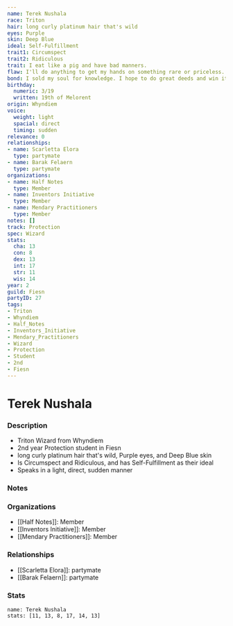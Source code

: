 ```yaml
---
name: Terek Nushala
race: Triton
hair: long curly platinum hair that's wild
eyes: Purple
skin: Deep Blue
ideal: Self-Fulfillment
trait1: Circumspect
trait2: Ridiculous
trait: I eat like a pig and have bad manners.
flaw: I'll do anything to get my hands on something rare or priceless.
bond: I sold my soul for knowledge. I hope to do great deeds and win it back.
birthday:
  numeric: 3/19
  written: 19th of Melorent
origin: Whyndiem
voice:
  weight: light
  spacial: direct
  timing: sudden
relevance: 0
relationships:
- name: Scarletta Elora
  type: partymate
- name: Barak Felaern
  type: partymate
organizations:
- name: Half Notes
  type: Member
- name: Inventors Initiative
  type: Member
- name: Mendary Practitioners
  type: Member
notes: []
track: Protection
spec: Wizard
stats:
  cha: 13
  con: 8
  dex: 13
  int: 17
  str: 11
  wis: 14
year: 2
guild: Fiesn
partyID: 27
tags:
- Triton
- Whyndiem
- Half_Notes
- Inventors_Initiative
- Mendary_Practitioners
- Wizard
- Protection
- Student
- 2nd
- Fiesn
---
```

# Terek Nushala
### Description
- Triton Wizard from Whyndiem
- 2nd year Protection student in Fiesn
- long curly platinum hair that's wild, Purple eyes, and Deep Blue skin
- Is Circumspect and Ridiculous, and has Self-Fulfillment as their ideal
- Speaks in a light, direct, sudden manner

### Notes

### Organizations
- [[Half Notes]]: Member
- [[Inventors Initiative]]: Member
- [[Mendary Practitioners]]: Member

### Relationships
- [[Scarletta Elora]]: partymate
- [[Barak Felaern]]: partymate

### Stats
```statblock
name: Terek Nushala
stats: [11, 13, 8, 17, 14, 13]
```